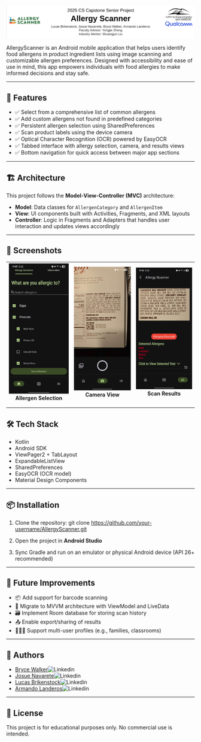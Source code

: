 <img src="assets/Banner.png" alt="Allergen Scanner Banner" width="auto" height="auto"/>


AllergyScanner is an Android mobile application that helps users identify food allergens in product ingredient lists using image scanning and customizable allergen preferences. Designed with accessibility and ease of use in mind, this app empowers individuals with food allergies to make informed decisions and stay safe.

---

## 📱 Features

- ✅ Select from a comprehensive list of common allergens  
- ✅ Add custom allergens not found in predefined categories  
- ✅ Persistent allergen selection using SharedPreferences  
- ✅ Scan product labels using the device camera  
- ✅ Optical Character Recognition (OCR) powered by EasyOCR  
- ✅ Tabbed interface with allergy selection, camera, and results views  
- ✅ Bottom navigation for quick access between major app sections  

---

## 🏗️ Architecture

This project follows the **Model-View-Controller (MVC)** architecture:

- **Model**: Data classes for `AllergenCategory` and `AllergenItem`
- **View**: UI components built with Activities, Fragments, and XML layouts
- **Controller**: Logic in Fragments and Adapters that handles user interaction and updates views accordingly

---

## 📸 Screenshots
|![](assets/screenshot1.jpg)<br>Allergen Selection|![](assets/screenshot2.jpg)<br>Camera View|![](assets/screenshot3.jpg)<br>Scan Results|
|:-:|:-:|:-:|


---

## 🛠️ Tech Stack

- Kotlin  
- Android SDK  
- ViewPager2 + TabLayout  
- ExpandableListView  
- SharedPreferences  
- EasyOCR (OCR model)  
- Material Design Components  

---

## 📦 Installation

1. Clone the repository: git clone https://github.com/your-username/AllergyScanner.git
  
2. Open the project in **Android Studio**

3. Sync Gradle and run on an emulator or physical Android device (API 26+ recommended)

---

## 🔭 Future Improvements

- 📦 Add support for barcode scanning  
- 🧠 Migrate to MVVM architecture with ViewModel and LiveData  
- 🗃️ Implement Room database for storing scan history  
- 📤 Enable export/sharing of results  
- 👨‍👩‍👧 Support multi-user profiles (e.g., families, classrooms)  

---

## 👥 Authors

- [Bryce Walker](http://www.linkedin.com/in/brycewalker-bw)![Linkedin](https://i.sstatic.net/gVE0j.png)
- [Josue Navarete](www.linkedin.com/in/josue-navarrete-jbn)![Linkedin](https://i.sstatic.net/gVE0j.png)
- [Lucas Brikenstock](https://www.linkedin.com/in/lucas-birkenstock/)![Linkedin](https://i.sstatic.net/gVE0j.png)
- [Armando Landeros](http://linkedin.com/in/armando-landeros-40ab1b277)![Linkedin](https://i.sstatic.net/gVE0j.png)

---

## 📄 License

This project is for educational purposes only. No commercial use is intended.


